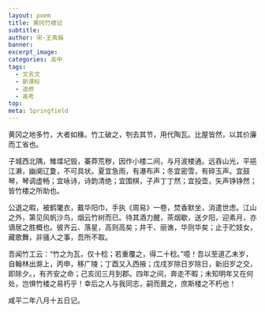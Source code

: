 ```yaml
---
layout: poem
title: 黄冈竹楼记
subtitle: 
author: 宋·王禹偁
banner: 
excerpt_image: 
categories: 高中
tags:
  - 文言文
  - 新课标
  - 选修
  - 高考
top: 
meta: Springfield
---
```




黄冈之地多竹，大者如椽。竹工破之，刳去其节，用代陶瓦。比屋皆然，以其价廉而工省也。

子城西北隅，雉堞圮毁，蓁莽荒秽，因作小楼二间，与月波楼通。远吞山光，平挹江濑，幽阒辽夐，不可具状。夏宜急雨，有瀑布声；冬宜密雪，有碎玉声。宜鼓琴，琴调虚畅；宜咏诗，诗韵清绝；宜围棋，子声丁丁然；宜投壶，矢声铮铮然；皆竹楼之所助也。

公退之暇，被鹤氅衣，戴华阳巾，手执《周易》一卷，焚香默坐，消遣世虑。江山之外，第见风帆沙鸟，烟云竹树而已。待其酒力醒，茶烟歇，送夕阳，迎素月，亦谪居之胜概也。彼齐云、落星，高则高矣；井干、丽谯，华则华矣；止于贮妓女，藏歌舞，非骚人之事，吾所不取。

吾闻竹工云：“竹之为瓦，仅十稔；若重覆之，得二十稔。”噫！吾以至道乙未岁，自翰林出滁上，丙申，移广陵；丁酉又入西掖；戊戌岁除日岁除日，新旧岁之交，即除夕。，有齐安之命；己亥闰三月到郡。四年之间，奔走不暇；未知明年又在何处，岂惧竹楼之易朽乎！幸后之人与我同志，嗣而葺之，庶斯楼之不朽也！

咸平二年八月十五日记。